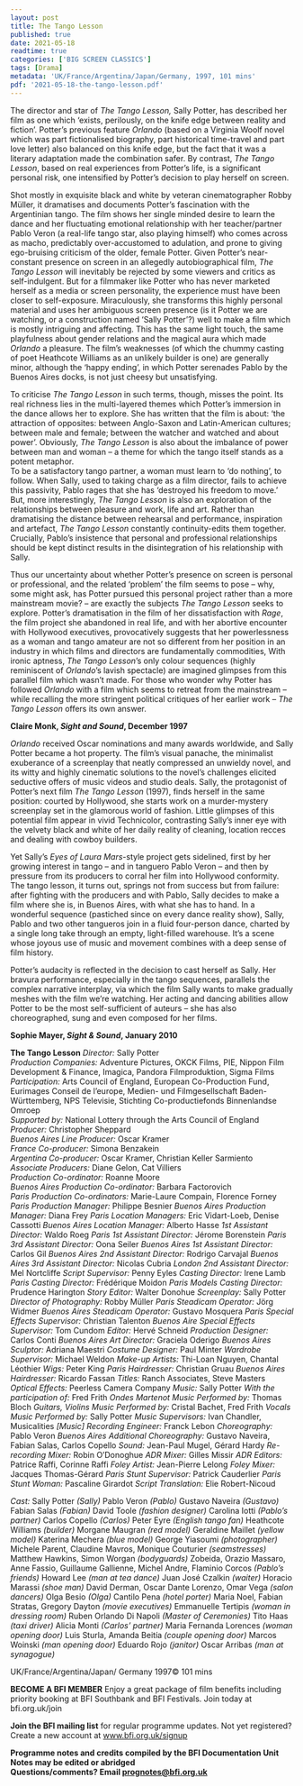 ```yaml
---
layout: post
title: The Tango Lesson
published: true
date: 2021-05-18
readtime: true
categories: ['BIG SCREEN CLASSICS']
tags: [Drama]
metadata: 'UK/France/Argentina/Japan/Germany, 1997, 101 mins'
pdf: '2021-05-18-the-tango-lesson.pdf'
---
```

The director and star of _The Tango_ _Lesson,_ Sally Potter, has described her film as one which ‘exists, perilously, on the knife edge between reality and fiction’. Potter’s previous feature _Orlando_ (based on a Virginia Woolf novel which was part fictionalised biography, part historical time-travel and part love letter) also balanced on this knife edge, but the fact that it was a literary adaptation made the combination safer. By contrast, _The Tango Lesson_, based on real experiences from Potter’s life, is a significant personal risk, one intensified by Potter’s decision to play herself on screen.

Shot mostly in exquisite black and white by veteran cinematographer Robby Müller, it dramatises and documents Potter’s fascination with the Argentinian tango. The film shows her single minded desire to learn the dance and her fluctuating emotional relationship with her teacher/partner Pablo Veron (a real-life tango star, also playing himself) who comes across as macho, predictably over-accustomed to adulation, and prone to giving ego-bruising criticism of the older, female Potter. Given Potter’s near-constant presence on screen in an allegedly autobiographical film, _The Tango Lesson_ will inevitably be rejected by some viewers and critics as self-indulgent. But for a filmmaker like Potter who has never marketed herself as a media or screen personality, the experience must have been closer to self-exposure. Miraculously, she transforms this highly personal material and uses her ambiguous screen presence (is it Potter we are watching, or a construction named ‘Sally Potter’?) well to make a film which is mostly intriguing and affecting. This has the same light touch, the same playfulness about gender relations and the magical aura which made _Orlando_ a pleasure. The film’s weaknesses (of which the chummy casting of poet Heathcote Williams as an unlikely builder is one) are generally minor, although the ‘happy ending’, in which Potter serenades Pablo by the Buenos Aires docks, is not just cheesy but unsatisfying.

To criticise _The Tango Lesson_ in such terms, though, misses the point. Its real richness lies in the multi-layered themes which Potter’s immersion in the dance allows her to explore. She has written that the film is about: ‘the attraction of opposites: between Anglo-Saxon and Latin-American cultures; between male and female; between the watcher and watched and about power’. Obviously, _The Tango Lesson_ is also about the imbalance of power between man and woman – a theme for which the tango itself stands as a potent metaphor.  
To be a satisfactory tango partner, a woman must learn to ‘do nothing’, to follow. When Sally, used to taking charge as a film director, fails to achieve this passivity, Pablo rages that she has ‘destroyed his freedom to move.’ But, more interestingly, _The Tango Lesson_ is also an exploration of the relationships between pleasure and work, life and art. Rather than dramatising the distance between rehearsal and performance, inspiration and artefact, _The Tango Lesson_ constantly continuity-edits them together. Crucially, Pablo’s insistence that personal and professional relationships should be kept distinct results in the disintegration of his relationship with Sally.

Thus our uncertainty about whether Potter’s presence on screen is personal or professional, and the related ‘problem’ the film seems to pose – why, some might ask, has Potter pursued this personal project rather than a more mainstream movie? – are exactly the subjects _The Tango Lesson_ seeks to explore. Potter’s dramatisation in the film of her dissatisfaction with _Rage_, the film project she abandoned in real life, and with her abortive encounter with Hollywood executives, provocatively suggests that her powerlessness as a woman and tango amateur are not so different from her position in an industry in which films and directors are fundamentally commodities, With ironic aptness, _The Tango Lesson_’s only colour sequences (highly reminiscent of _Orlando_’s lavish spectacle) are imagined glimpses from this parallel film which wasn’t made. For those who wonder why Potter has followed _Orlando_ with a film which seems to retreat from the mainstream – while recalling the more stringent political critiques of her earlier work – _The Tango Lesson_ offers its own answer.

**Claire Monk, _Sight and Sound_, December 1997**

_Orlando_ received Oscar nominations and many awards worldwide, and Sally Potter became a hot property. The film’s visual panache, the minimalist exuberance of a screenplay that neatly compressed an unwieldy novel, and its witty and highly cinematic solutions to the novel’s challenges elicited seductive offers of music videos and studio deals. Sally, the protagonist of Potter’s next film _The Tango Lesson_ (1997), finds herself in the same position: courted by Hollywood, she starts work on a murder-mystery screenplay set in the glamorous world of fashion. Little glimpses of this potential film appear in vivid Technicolor, contrasting Sally’s inner eye with the velvety black and white of her daily reality of cleaning, location recces and dealing with cowboy builders.

Yet Sally’s _Eyes of Laura Mars_-style project gets sidelined, first by her growing interest in tango – and in tanguero Pablo Veron – and then by pressure from its producers to corral her film into Hollywood conformity. The tango lesson, it turns out, springs not from success but from failure: after fighting with the producers and with Pablo, Sally decides to make a film where she is, in Buenos Aires, with what she has to hand. In a wonderful sequence (pastiched since on every dance reality show), Sally, Pablo and two other tangueros join in a fluid four-person dance, charted by a single long take through an empty, light-filled warehouse. It’s a scene whose joyous use of music and movement combines with a deep sense of film history.

Potter’s audacity is reflected in the decision to cast herself as Sally. Her bravura performance, especially in the tango sequences, parallels the complex narrative interplay, via which the film Sally wants to make gradually meshes with the film we’re watching. Her acting and dancing abilities allow Potter to be the most self-sufficient of auteurs – she has also choreographed, sung and even composed for her films.

**Sophie Mayer, _Sight & Sound_, January 2010**

**The Tango Lesson**
_Director:_ Sally Potter<br>
_Production Companies:_ Adventure Pictures, OKCK Films, PIE, Nippon Film Development & Finance, Imagica, Pandora Filmproduktion, Sigma Films<br>
_Participation:_ Arts Council of England,
European Co-Production Fund, Eurimages Conseil de l’europe, Medien- und Filmgesellschaft Baden-Württemberg, NPS Televisie, Stichting Co-productiefonds Binnenlandse Omroep<br>
_Supported by:_ National Lottery through the Arts Council of England<br>
_Producer:_ Christopher Sheppard<br>
_Buenos Aires Line Producer:_ Oscar Kramer<br>
_France Co-producer:_ Simona Benzakein<br>
_Argentina Co-producer:_ Oscar Kramer, Christian Keller Sarmiento<br>
_Associate Producers:_ Diane Gelon, Cat Villiers<br>
_Production Co-ordinator:_ Roanne Moore<br>
_Buenos Aires Production Co-ordinator:_ Barbara Factorovich<br>
_Paris Production Co-ordinators:_ Marie-Laure Compain, Florence Forney
_Paris Production Manager:_ Philippe Besnier
_Buenos Aires Production Manager:_ Diana Frey
_Paris Location Managers:_ Eric Vidart-Loeb, Denise Cassotti
_Buenos Aires Location Manager:_ Alberto Hasse
_1st Assistant Director:_ Waldo Roeg
_Paris 1st Assistant Director:_ Jérome Borenstein
_Paris 3rd Assistant Director:_ Oona Seiler
_Buenos Aires 1st Assistant Director:_ Carlos Gil
_Buenos Aires 2nd Assistant Director:_ Rodrigo Carvajal
_Buenos Aires 3rd Assistant Director:_ Nicolas Cubria
_London 2nd Assistant Director:_ Mel Nortcliffe
_Script Supervisor:_ Penny Eyles
_Casting Director:_ Irene Lamb
_Paris Casting Director:_ Frédérique Moidon
_Paris Models Casting Director:_ Prudence Harington
_Story Editor:_ Walter Donohue
_Screenplay:_ Sally Potter
_Director of Photography:_ Robby Müller
_Paris Steadicam Operator:_ Jörg Widmer
_Buenos Aires Steadicam Operator:_ Gustavo Mosquera
_Paris Special Effects Supervisor:_ Christian Talenton
_Buenos Aire Special Effects Supervisor:_ Tom Cundom
_Editor:_ Hervé Schneid
_Production Designer:_ Carlos Conti
_Buenos Aires Art Director:_ Graciela Oderigo
_Buenos Aires Sculptor:_ Adriana Maestri
_Costume Designer:_ Paul Minter
_Wardrobe Supervisor:_ Michael Weldon
_Make-up Artists:_ Thi-Loan Nguyen, Chantal Léothier
_Wigs:_ Peter King
_Paris Hairdresser:_ Christian Gruau
_Buenos Aires Hairdresser:_ Ricardo Fassan
_Titles:_ Ranch Associates, Steve Masters
_Optical Effects:_ Peerless Camera Company
_Music:_ Sally Potter
_With the participation of:_ Fred Frith
_Ondes Martenot Music Performed by:_ Thomas Bloch
_Guitars, Violins Music Performed by:_ Cristal Bachet, Fred Frith
_Vocals Music Performed by:_ Sally Potter
_Music Supervisors:_ Ivan Chandler, Musicalities
_[Music] Recording Engineer:_ Franck Lebon
_Choreography:_ Pablo Veron
_Buenos Aires Additional Choreography:_ Gustavo Naveira, Fabian Salas, Carlos Copello
_Sound:_ Jean-Paul Mugel, Gérard Hardy
_Re-recording Mixer:_ Robin O’Donoghue
_ADR Mixer:_ Gilles Missir
_ADR Editors:_ Patrice Raffi, Corinne Raffi
_Foley Artist:_ Jean-Pierre Lelong
_Foley Mixer:_ Jacques Thomas-Gérard
_Paris Stunt Supervisor:_ Patrick Cauderlier
_Paris Stunt Woman:_ Pascaline Girardot
_Script Translation:_ Elie Robert-Nicoud

_Cast:_
Sally Potter _(Sally)_
Pablo Veron _(Pablo)_
Gustavo Naveira _(Gustavo)_
Fabian Salas _(Fabian)_
David Toole _(fashion designer)_
Carolina Iotti _(Pablo’s partner)_
Carlos Copello _(Carlos)_
Peter Eyre _(English tango fan)_
Heathcote Williams _(builder)_
Morgane Maugran _(red model)_
Geraldine Maillet _(yellow model)_
Katerina Mechera _(blue model)_
George Yiasoumi _(photographer)_
Michele Parent, Claudine Mavros,
Monique Couturier _(seamstresses)_
Matthew Hawkins, Simon Worgan _(bodyguards)_
Zobeida, Orazio Massaro, Anne Fassio,
Guillaume Gallienne, Michel Andre, Flaminio Corcos _(Pablo’s friends)_
Howard Lee _(man at tea dance)_
Juan José Czalkin _(waiter)_
Horacio Marassi _(shoe man)_
David Derman, Oscar Dante Lorenzo, Omar Vega _(salon dancers)_
Olga Besio _(Olga)_
Cantilo Pena _(hotel porter)_
Maria Noel, Fabian Stratas, Gregory Dayton _(movie executives)_
Emmanuelle Tertipis _(woman in dressing room)_
Ruben Orlando Di Napoli _(Master of Ceremonies)_
Tito Haas _(taxi driver)_
Alicia Monti _(Carlos’ partner)_
Maria Fernanda Lorences _(woman opening door)_
Luis Sturla, Amanda Beitía _(couple opening door)_
Marcos Woinski _(man opening door)_
Eduardo Rojo _(janitor)_
Oscar Arribas _(man at synagogue)_

UK/France/Argentina/Japan/ Germany 1997©
101 mins

**BECOME A BFI MEMBER**
Enjoy a great package of film benefits including priority booking at BFI Southbank and BFI Festivals. Join today at bfi.org.uk/join

**Join the BFI mailing list** for regular programme updates. Not yet registered? Create a new account at www.bfi.org.uk/signup

**Programme notes and credits compiled by the BFI Documentation Unit  
Notes may be edited or abridged  
Questions/comments? Email prognotes@bfi.org.uk**
<!--stackedit_data:
eyJoaXN0b3J5IjpbLTIwODEwNzg0MDRdfQ==
-->